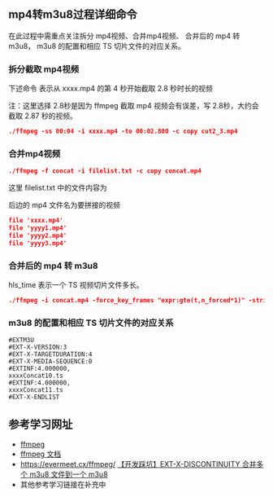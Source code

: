 
## mp4转m3u8过程详细命令

在此过程中需重点关注拆分 mp4视频、合并mp4视频、 合并后的 mp4 转 m3u8， m3u8 的配置和相应 TS 切片文件的对应关系。

### 拆分截取 mp4视频

下述命令 表示从 xxxx.mp4 的第 4 秒开始截取 2.8 秒时长的视频

注：这里选择 2.8秒是因为 ffmpeg 截取 mp4 视频会有误差，写 2.8秒，大约会截取 2.87 秒的视频。

```JSON
./ffmpeg -ss 00:04 -i xxxx.mp4 -to 00:02.800 -c copy cut2_3.mp4
```

### 合并mp4视频

```JSON
./ffmpeg -f concat -i filelist.txt -c copy concat.mp4
```

这里 filelist.txt 中的文件内容为

后边的 mp4 文件名为要拼接的视频

```JSON
file 'xxxx.mp4'
file 'yyyy1.mp4'
file 'yyyy2.mp4'
file 'yyyy3.mp4'
```

### 合并后的 mp4 转 m3u8 

hls_time 表示一个 TS 视频切片文件多长。

```JSON
./ffmpeg -i concat.mp4 -force_key_frames "expr:gte(t,n_forced*1)" -strict -2 -c:a aac -c:v libx264 -hls_time 4 -f hls xxxxConcat.m3u8
```

### m3u8 的配置和相应 TS 切片文件的对应关系

```
#EXTM3U
#EXT-X-VERSION:3
#EXT-X-TARGETDURATION:4
#EXT-X-MEDIA-SEQUENCE:0
#EXTINF:4.000000,
xxxxConcat10.ts
#EXTINF:4.000000,
xxxxConcat11.ts
#EXT-X-ENDLIST
```

## 参考学习网址
- [ffmpeg](http://www.ffmpeg.org/)
- [ffmpeg 文档](http://www.ffmpeg.org/ffmpeg.html)
- https://evermeet.cx/ffmpeg/
[【开发踩坑】EXT-X-DISCONTINUITY 合并多个 m3u8 文件到一个 m3u8](https://blog.csdn.net/AlphaBr/article/details/128032422)
- 其他参考学习链接在补充中
